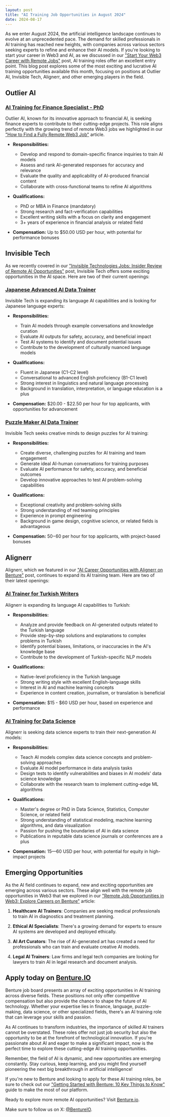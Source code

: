 ```yaml
---
layout: post
title: "AI Training Job Opportunities in August 2024"
date: 2024-08-17
---
```


As we enter August 2024, the artificial intelligence landscape continues to evolve at an unprecedented pace. The demand for skilled professionals in AI training has reached new heights, with companies across various sectors seeking experts to refine and enhance their AI models. If you're looking to start your career in Web3 and AI, as we discussed in our ["Start Your Web3 Career with Remote Jobs"](/start-your-web3-career-with-remote-jobs/) post, AI training roles offer an excellent entry point. This blog post explores some of the most exciting and lucrative AI training opportunities available this month, focusing on positions at Outlier AI, Invisible Tech, Alignerr, and other emerging players in the field.

## Outlier AI

### [AI Training for Finance Specialist - PhD](https://benture.io/job/ai-training-for-finance-specialist-phd-at-outlier-ai)

Outlier AI, known for its innovative approach to financial AI, is seeking finance experts to contribute to their cutting-edge projects. This role aligns perfectly with the growing trend of remote Web3 jobs we highlighted in our ["How to Find a Fully Remote Web3 Job"](/how-to-find-a-fully-remote-web3-job/) article.

- **Responsibilities:** 
  - Develop and respond to domain-specific finance inquiries to train AI models
  - Assess and rank AI-generated responses for accuracy and relevance
  - Evaluate the quality and applicability of AI-produced financial content
  - Collaborate with cross-functional teams to refine AI algorithms

- **Qualifications:**
  - PhD or MBA in Finance (mandatory)
  - Strong research and fact-verification capabilities
  - Excellent writing skills with a focus on clarity and engagement
  - 3+ years of experience in financial analysis or related field

- **Compensation:** Up to $50.00 USD per hour, with potential for performance bonuses

## Invisible Tech

As we recently covered in our ["Invisible Technologies Jobs: Insider Review of Remote AI Opportunities"](/invisible-technologies-review/) post, Invisible Tech offers some exciting opportunities in the AI space. Here are two of their current openings:

### [Japanese Advanced AI Data Trainer](https://benture.io/job/japanese-advanced-ai-data-trainer-at-invisible-tech)

Invisible Tech is expanding its language AI capabilities and is looking for Japanese language experts:

- **Responsibilities:**
  - Train AI models through example conversations and knowledge curation
  - Evaluate AI outputs for safety, accuracy, and beneficial impact
  - Test AI systems to identify and document potential issues
  - Contribute to the development of culturally nuanced language models

- **Qualifications:**
  - Fluent in Japanese (C1-C2 level)
  - Conversational to advanced English proficiency (B1-C1 level)
  - Strong interest in linguistics and natural language processing
  - Background in translation, interpretation, or language education is a plus

- **Compensation:** $20.00 - $22.50 per hour for top applicants, with opportunities for advancement

### [Puzzle Maker AI Data Trainer](https://benture.io/job/puzzle-maker-ai-data-trainer-at-invisible-tech)

Invisible Tech seeks creative minds to design puzzles for AI training:

- **Responsibilities:**
  - Create diverse, challenging puzzles for AI training and team engagement
  - Generate ideal AI-human conversations for training purposes
  - Evaluate AI performance for safety, accuracy, and beneficial outcomes
  - Develop innovative approaches to test AI problem-solving capabilities

- **Qualifications:**
  - Exceptional creativity and problem-solving skills
  - Strong understanding of red teaming principles
  - Experience in prompt engineering
  - Background in game design, cognitive science, or related fields is advantageous

- **Compensation:** $50-$60 per hour for top applicants, with project-based bonuses

## Alignerr

Alignerr, which we featured in our ["AI Career Opportunities with Alignerr on Benture"](/ai-career-opportunities-with-alignerr-on-benture/) post, continues to expand its AI training team. Here are two of their latest openings:

### [AI Trainer for Turkish Writers](https://benture.io/job/ai-trainer-for-turkish-writers-at-alignerr)

Alignerr is expanding its language AI capabilities to Turkish:

- **Responsibilities:**
  - Analyze and provide feedback on AI-generated outputs related to the Turkish language
  - Provide step-by-step solutions and explanations to complex problems in Turkish
  - Identify potential biases, limitations, or inaccuracies in the AI's knowledge base
  - Contribute to the development of Turkish-specific NLP models

- **Qualifications:**
  - Native-level proficiency in the Turkish language
  - Strong writing style with excellent English-language skills
  - Interest in AI and machine learning concepts
  - Experience in content creation, journalism, or translation is beneficial

- **Compensation:** $15 - $60 USD per hour, based on experience and performance

### [AI Training for Data Science](https://benture.io/job/ai-training-for-data-science-at-alignerr)

Alignerr is seeking data science experts to train their next-generation AI models:

- **Responsibilities:**
  - Teach AI models complex data science concepts and problem-solving approaches
  - Evaluate AI model performance in data analysis tasks
  - Design tests to identify vulnerabilities and biases in AI models' data science knowledge
  - Collaborate with the research team to implement cutting-edge ML algorithms

- **Qualifications:**
  - Master's degree or PhD in Data Science, Statistics, Computer Science, or related field
  - Strong understanding of statistical modeling, machine learning algorithms, and data visualization
  - Passion for pushing the boundaries of AI in data science
  - Publications in reputable data science journals or conferences are a plus

- **Compensation:** $15—$60 USD per hour, with potential for equity in high-impact projects

## Emerging Opportunities

As the AI field continues to expand, new and exciting opportunities are emerging across various sectors. These align well with the remote job opportunities in Web3 that we explored in our ["Remote Job Opportunities in Web3: Explore Careers on Benture"](/remote-job-opportunities-in-web3-explore-careers-on-benture/) article:

1. **Healthcare AI Trainers**: Companies are seeking medical professionals to train AI in diagnostics and treatment planning.

2. **Ethical AI Specialists**: There's a growing demand for experts to ensure AI systems are developed and deployed ethically.

3. **AI Art Curators**: The rise of AI-generated art has created a need for professionals who can train and evaluate creative AI models.

4. **Legal AI Trainers**: Law firms and legal tech companies are looking for lawyers to train AI in legal research and document analysis.

## Apply today on [Benture.IO](benture.io)

Benture job board presents an array of exciting opportunities in AI training across diverse fields. These positions not only offer competitive compensation but also provide the chance to shape the future of AI technology. Whether your expertise lies in finance, language, puzzle-making, data science, or other specialized fields, there's an AI training role that can leverage your skills and passion.

As AI continues to transform industries, the importance of skilled AI trainers cannot be overstated. These roles offer not just job security but also the opportunity to be at the forefront of technological innovation. If you're passionate about AI and eager to make a significant impact, now is the perfect time to explore these cutting-edge AI training opportunities.

Remember, the field of AI is dynamic, and new opportunities are emerging constantly. Stay curious, keep learning, and you might find yourself pioneering the next big breakthrough in artificial intelligence!

If you're new to Benture and looking to apply for these AI training roles, be sure to check out our ["Getting Started with Benture: 10 Key Things to Know"](/benture-getting-started/) guide to make the most of our platform.

Ready to explore more remote AI opportunities? Visit [Benture.io](https://benture.io).

Make sure to follow us on X: [@BentureIO](https://x.com/BentureIO).